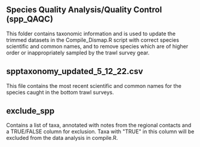 Species Quality Analysis/Quality Control (spp_QAQC)
-------------------------------
This folder contains taxonomic information and is used to update the trimmed datasets in the Compile_Dismap.R script with correct species scientific and common names, and to remove species which are of higher order or inappropriately sampled by the trawl survey gear. 

## spptaxonomy_updated_5_12_22.csv ##
This file contains the most recent scientific and common names for the species caught in the bottom trawl surveys. 

## exclude_spp ##
Contains a list of taxa, annotated with notes from the regional contacts and a TRUE/FALSE column for exclusion. Taxa with "TRUE" in this column will be excluded from the data analysis in compile.R.

